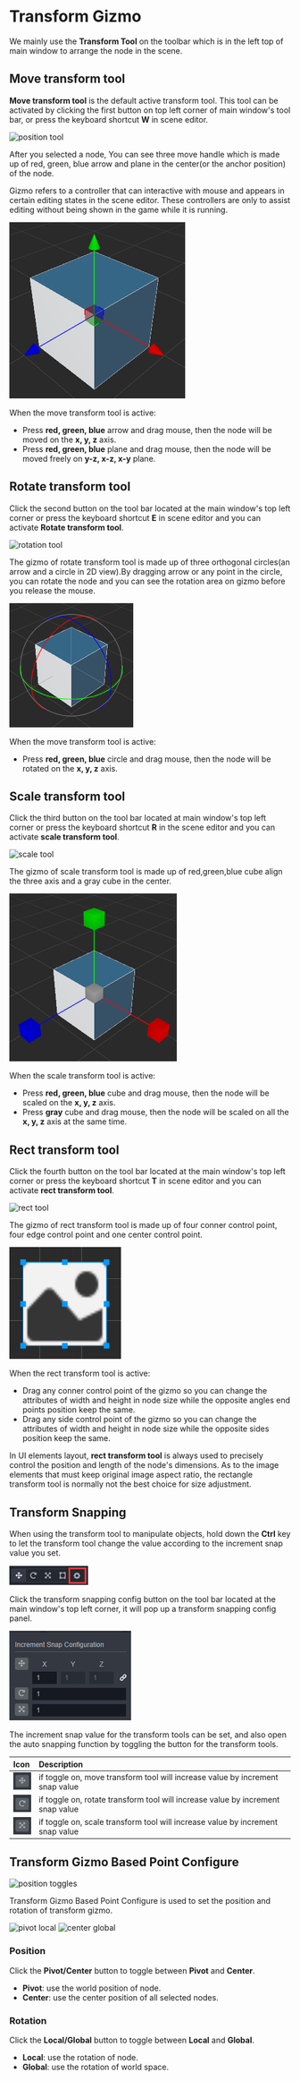 # Transform Gizmo

We mainly use the **Transform Tool** on the toolbar which is in the left top of main window to arrange the node in the scene.

## Move transform tool

**Move transform tool** is the default active transform tool. This tool can be activated by clicking the first button on top left corner of main window's tool bar, or press the keyboard shortcut **W** in scene editor.

![position tool](images/position-tool.png)

After you selected a node, You can see three move handle which is made up of red, green, blue arrow and plane in the center(or the anchor position) of the node.

Gizmo refers to a controller that can interactive with mouse and appears in certain editing states in the scene editor. These controllers are only to assist editing without being shown in the game while it is running.

![position gizmo](images/position-gizmo.png)

When the move transform tool is active:
- Press **red, green, blue** arrow and drag mouse, then the node will be moved on the **x, y, z** axis.
- Press **red, green, blue** plane and drag mouse, then the node will be moved freely on **y-z, x-z, x-y** plane.

## Rotate transform tool

Click the second button on the tool bar located at the main window's top left corner or press the keyboard shortcut **E** in scene editor and you can activate **Rotate transform tool**.

![rotation tool](images/rotation-tool.png)

The gizmo of rotate transform tool is made up of three orthogonal circles(an arrow and a circle in 2D view).By dragging arrow or any point in the circle, you can rotate the node and you can see the rotation area on gizmo before you release the mouse.

![rotation gizmo](images/rotation-gizmo.png)

When the move transform tool is active:
- Press **red, green, blue** circle and drag mouse, then the node will be rotated on the **x, y, z** axis.

## Scale transform tool

Click the third button on the tool bar located at main window's top left corner or press the keyboard shortcut **R** in the scene editor and you can activate **scale transform tool**.

![scale tool](images/scale-tool.png)

The gizmo of scale transform tool is made up of red,green,blue cube align the three axis and a gray cube in the center.

![scale gizmo](images/scale-gizmo.png)

When the scale transform tool is active:
- Press **red, green, blue** cube and drag mouse, then the node will be scaled on the **x, y, z** axis.
- Press **gray** cube and drag mouse, then the node will be scaled on all the **x, y, z** axis at the same time.

## Rect transform tool

Click the fourth button on the tool bar located at the main window's top left corner or press the keyboard shortcut **T** in scene editor and you can activate **rect transform tool**.

![rect tool](images/rect-tool.png)

The gizmo of rect transform tool is made up of four conner control point, four edge control point and one center control point.

![rect gizmo](images/rect-gizmo.png)

When the rect transform tool is active:
- Drag any conner control point of the gizmo so you can change the attributes of width and height in node size while the opposite angles end points position keep the same.
- Drag any side control point of the gizmo so you can change the attributes of width and height in node size while the opposite sides position keep the same.

In UI elements layout, **rect transform tool** is always used to precisely control the position and length of the node's dimensions. As to the image elements that must keep original image aspect ratio, the rectangle transform tool is normally not the best choice for size adjustment.

## Transform Snapping
When using the transform tool to manipulate objects, hold down the **Ctrl** key to let the transform tool change the value according to the increment snap value you set.

![transform snap config](images/transform-snap-config.png)

Click the transform snapping config button on the tool bar located at the main window's top left corner, it will pop up a transform snapping config panel.

![transform snap config panel](images/transform-snap-config-panel.png)

The increment snap value for the transform tools can be set, and also open the auto snapping function by toggling the button for the transform tools.

| Icon | Description |
| :-- | :-- |
|  ![position snap](images/position-snap.png)| if toggle on, move transform tool will increase value by increment snap value  |
|  ![rotation snap](images/rotation-snap.png)| if toggle on, rotate transform tool will increase value by increment snap value |
|  ![scale snap](images/scale-snap.png)| if toggle on, scale transform tool will increase value by increment snap value |

## Transform Gizmo Based Point Configure

![position toggles](images/position-toggles.png)

Transform Gizmo Based Point Configure is used to set the position and rotation of transform gizmo.

![pivot local](images/pivot-local.png)
![center global](images/center-global.png)

### Position

Click the **Pivot/Center** button to toggle between **Pivot** and **Center**.

- **Pivot**: use the world position of node.
- **Center**: use the center position of all selected nodes.

### Rotation

Click the **Local/Global** button to toggle between **Local** and **Global**.

- **Local**: use the rotation of node.
- **Global**: use the rotation of world space.
